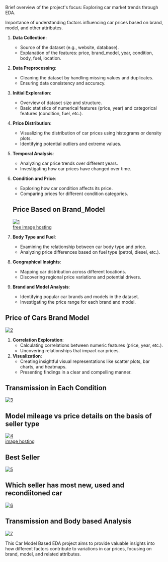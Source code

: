 Brief overview of the project's focus: Exploring car market trends through EDA.

Importance of understanding factors influencing car prices based on brand, model, and other attributes.

1. **Data Collection**:
    - Source of the dataset (e.g., website, database).
    - Explanation of the features: price, brand_model, year, condition, body, fuel, location.
2. **Data Preprocessing**:
    - Cleaning the dataset by handling missing values and duplicates.
    - Ensuring data consistency and accuracy.
3. **Initial Exploration**:
    - Overview of dataset size and structure.
    - Basic statistics of numerical features (price, year) and categorical features (condition, fuel, etc.).
4. **Price Distribution**:
    - Visualizing the distribution of car prices using histograms or density plots.
    - Identifying potential outliers and extreme values.
5. **Temporal Analysis**:
    - Analyzing car price trends over different years.
    - Investigating how car prices have changed over time.
6. **Condition and Price**:
    - Exploring how car condition affects its price.
    - Comparing prices for different condition categories.
    
    ## Price Based on Brand_Model
    
    <a href="https://ibb.co/T8H9Lvf"><img src="https://i.ibb.co/3N0gzr3/1.png" alt="1" border="0"></a><br /><a target='_blank' href='https://imgbb.com/'>free image hosting</a><br />
    

1. **Body Type and Fuel**:
    - Examining the relationship between car body type and price.
    - Analyzing price differences based on fuel type (petrol, diesel, etc.).
2. **Geographical Insights**:
    - Mapping car distribution across different locations.
    - Discovering regional price variations and potential drivers.
3. **Brand and Model Analysis**:
    - Identifying popular car brands and models in the dataset.
    - Investigating the price range for each brand and model.

## **Price of Cars Brand Model**

<a href="https://ibb.co/Gth79xV"><img src="https://i.ibb.co/KL16D09/2.png" alt="2" border="0"></a>

1. **Correlation Exploration**:
    - Calculating correlations between numeric features (price, year, etc.).
    - Uncovering relationships that impact car prices.
2. **Visualization**:
    - Creating insightful visual representations like scatter plots, bar charts, and heatmaps.
    - Presenting findings in a clear and compelling manner.

## Transmission in Each Condition

<a href="https://ibb.co/wCZQvf9"><img src="https://i.ibb.co/FJkYPFS/3.png" alt="3" border="0"></a>

## Model mileage vs price details on the basis of seller type

<a href="https://ibb.co/pK7WTXP"><img src="https://i.ibb.co/yk9hCsR/4.png" alt="4" border="0"></a><br /><a target='_blank' href='https://imgbb.com/'>image hosting</a><br />

## Best Seller

<a href="https://ibb.co/xMTh3Ty"><img src="https://i.ibb.co/JzJnCJN/5.png" alt="5" border="0"></a>

## **Which seller has most new, used and recondiitoned car**

<a href="https://ibb.co/whyYxkw"><img src="https://i.ibb.co/N2x7Hvm/6.png" alt="6" border="0"></a>

## **Transmission and Body based Analysis**

<a href="https://ibb.co/tcj9Q6M"><img src="https://i.ibb.co/ZK40Gr6/7.png" alt="7" border="0"></a>

This Car Model Based EDA project aims to provide valuable insights into how different factors contribute to variations in car prices, focusing on brand, model, and related attributes.
